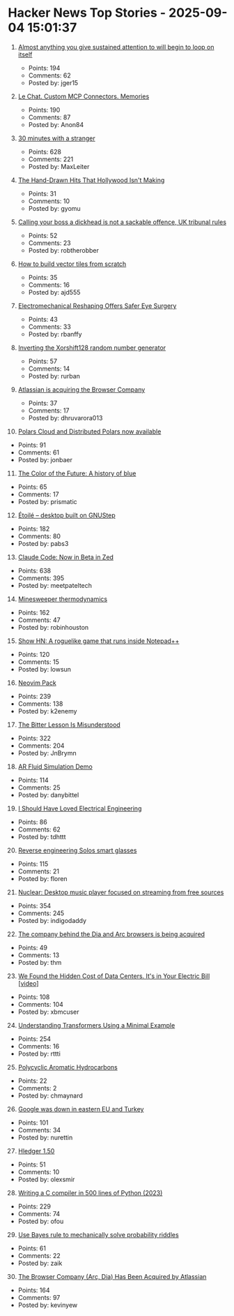 # Hacker News Top Stories - 2025-09-04 15:01:37

1. [Almost anything you give sustained attention to will begin to loop on itself](https://www.henrikkarlsson.xyz/p/attention)
   - Points: 194
   - Comments: 62
   - Posted by: jger15

2. [Le Chat. Custom MCP Connectors. Memories](https://mistral.ai/news/le-chat-mcp-connectors-memories)
   - Points: 190
   - Comments: 87
   - Posted by: Anon84

3. [30 minutes with a stranger](https://pudding.cool/2025/06/hello-stranger/)
   - Points: 628
   - Comments: 221
   - Posted by: MaxLeiter

4. [The Hand-Drawn Hits That Hollywood Isn't Making](https://animationobsessive.substack.com/p/the-hand-drawn-hits-that-hollywood)
   - Points: 31
   - Comments: 10
   - Posted by: gyomu

5. [Calling your boss a dickhead is not a sackable offence, UK tribunal rules](https://www.theguardian.com/money/2025/sep/04/calling-your-boss-a-dickhead-is-not-a-sackable-offence-tribunal-rules)
   - Points: 52
   - Comments: 23
   - Posted by: robtherobber

6. [How to build vector tiles from scratch](https://www.debuisne.com/writing/geo-tiles/)
   - Points: 35
   - Comments: 16
   - Posted by: ajd555

7. [Electromechanical Reshaping Offers Safer Eye Surgery](https://spectrum.ieee.org/electrochemistry-for-eye-surgeries)
   - Points: 43
   - Comments: 33
   - Posted by: rbanffy

8. [Inverting the Xorshift128 random number generator](https://littlemaninmyhead.wordpress.com/2025/08/31/inverting-the-xorshift128-random-number-generator/)
   - Points: 57
   - Comments: 14
   - Posted by: rurban

9. [Atlassian is acquiring the Browser Company](https://www.cnbc.com/2025/09/04/atlassian-the-browser-company-deal.html)
   - Points: 37
   - Comments: 17
   - Posted by: dhruvarora013

10. [Polars Cloud and Distributed Polars now available](https://pola.rs/posts/polars-cloud-launch/)
   - Points: 91
   - Comments: 61
   - Posted by: jonbaer

11. [The Color of the Future: A history of blue](https://www.hopefulmons.com/p/the-color-of-the-future)
   - Points: 65
   - Comments: 17
   - Posted by: prismatic

12. [Étoilé – desktop built on GNUStep](http://etoileos.com/)
   - Points: 182
   - Comments: 80
   - Posted by: pabs3

13. [Claude Code: Now in Beta in Zed](https://zed.dev/blog/claude-code-via-acp)
   - Points: 638
   - Comments: 395
   - Posted by: meetpateltech

14. [Minesweeper thermodynamics](https://oscarcunningham.com/792/minesweeper-thermodynamics/)
   - Points: 162
   - Comments: 47
   - Posted by: robinhouston

15. [Show HN: A roguelike game that runs inside Notepad++](https://github.com/thelowsunoverthemoon/NeuroPriest)
   - Points: 120
   - Comments: 15
   - Posted by: lowsun

16. [Neovim Pack](https://neovim.io/doc/user/pack.html#vim.pack)
   - Points: 239
   - Comments: 138
   - Posted by: k2enemy

17. [The Bitter Lesson Is Misunderstood](https://obviouslywrong.substack.com/p/the-bitter-lesson-is-misunderstood)
   - Points: 322
   - Comments: 204
   - Posted by: JnBrymn

18. [AR Fluid Simulation Demo](https://danybittel.ch/fluid)
   - Points: 114
   - Comments: 25
   - Posted by: danybittel

19. [I Should Have Loved Electrical Engineering](https://blog.tdhttt.com/post/love-ee/)
   - Points: 86
   - Comments: 62
   - Posted by: tdhttt

20. [Reverse engineering Solos smart glasses](https://jfloren.net/b/2025/8/28/0)
   - Points: 115
   - Comments: 21
   - Posted by: floren

21. [Nuclear: Desktop music player focused on streaming from free sources](https://github.com/nukeop/nuclear)
   - Points: 354
   - Comments: 245
   - Posted by: indigodaddy

22. [The company behind the Dia and Arc browsers is being acquired](https://www.theverge.com/web/770947/browser-company-arc-dia-acquired-atlassian)
   - Points: 49
   - Comments: 13
   - Posted by: thm

23. [We Found the Hidden Cost of Data Centers. It's in Your Electric Bill [video]](https://www.youtube.com/watch?v=YN6BEUA4jNU)
   - Points: 108
   - Comments: 104
   - Posted by: xbmcuser

24. [Understanding Transformers Using a Minimal Example](https://rti.github.io/gptvis/)
   - Points: 254
   - Comments: 16
   - Posted by: rttti

25. [Polycyclic Aromatic Hydrocarbons](https://johncarlosbaez.wordpress.com/2025/09/01/polycyclic-aromatic-hydrocarbons/)
   - Points: 22
   - Comments: 2
   - Posted by: chmaynard

26. [Google was down in eastern EU and Turkey](https://www.novinite.com/articles/234225/Google+Down+in+Eastern+Europe+%28UPDATED%29)
   - Points: 101
   - Comments: 34
   - Posted by: nurettin

27. [Hledger 1.50](https://github.com/simonmichael/hledger/releases/tag/1.50)
   - Points: 51
   - Comments: 10
   - Posted by: olexsmir

28. [Writing a C compiler in 500 lines of Python (2023)](https://vgel.me/posts/c500/)
   - Points: 229
   - Comments: 74
   - Posted by: ofou

29. [Use Bayes rule to mechanically solve probability riddles](https://cloud.disroot.org/s/Ec4xTMFDteTrFio)
   - Points: 61
   - Comments: 22
   - Posted by: zaik

30. [The Browser Company (Arc, Dia) Has Been Acquired by Atlassian](https://www.atlassian.com/blog/announcements/atlassian-acquires-the-browser-company)
   - Points: 164
   - Comments: 97
   - Posted by: kevinyew

